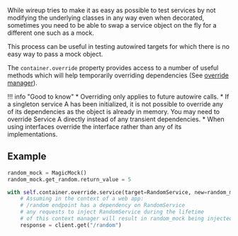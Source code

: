 While wireup tries to make it as easy as possible to test services by not modifying
the underlying classes in any way even when decorated, sometimes you need to be able
to swap a service object on the fly for a different one such as a mock.

This process can be useful in testing autowired targets for which there is no easy
way to pass a mock object.

The `container.override` property provides access to a number of useful methods
which will help temporarily overriding dependencies 
(See [override manager](class/override_manager.md)).


!!! info "Good to know"
    * Overriding only applies to future autowire calls.
    * If a singleton service A has been initialized, it is not possible to override any
    of its dependencies as the object is already in memory. You may need to override 
    Service A directly instead of any transient dependencies.
    * When using interfaces override the interface rather than any of its implementations.

## Example

```python
random_mock = MagicMock()
random_mock.get_random.return_value = 5

with self.container.override.service(target=RandomService, new=random_mock):
    # Assuming in the context of a web app:
    # /random endpoint has a dependency on RandomService
    # any requests to inject RandomService during the lifetime
    # of this context manager will result in random_mock being injected instead.
    response = client.get("/random")
```

